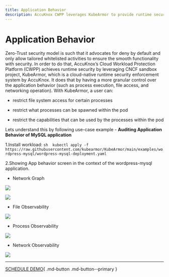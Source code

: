 ```yaml
---
title: Application Behavior
description: AccuKnox CWPP leverages KubeArmor to provide runtime security with granular control over app behavior, ensuring process and file safety.
---
```


# Application Behavior

Zero-Trust security model is such that it advocates for deny by default and only allow tailored whitelisted activities to ensure the smooth functionality with security. In order to do that, AccuKnox’s Cloud Workload Protection Platform (CWPP) achieves runtime security by leveraging CNCF sandbox project, KubeArmor, which is a cloud-native runtime security enforcement system by AccuKnox. It does that by having a more granular control over the application behavior (such as process execution, file access, and networking operation). With KubeArmor, a user can:

+ restrict file system access for certain processes

+ restrict what processes can be spawned within the pod

+ restrict the capabilities that can be used by the processes within the pod

Lets understand this by following use-case example - **Auditing Application Behavior of MySQL application**

1.Install workload:
```sh  kubectl apply -f https://raw.githubusercontent.com/kubearmor/KubeArmor/main/examples/wordpress-mysql/wordpress-mysql-deployment.yaml```

2.Showing App behavior screen in the context of the wordpress-mysql application.

+ Network Graph

![](images/app-behavior-1.png)

![](images/app-behavior-2.png)

+ File Observability

![](images/app-behavior-3.png)

+ Process Observability

![](images/app-behavior-4.png)

+ Network Observability

 ![](images/app-behavior-5.png)

 - - -
[SCHEDULE DEMO](https://www.accuknox.com/contact-us){ .md-button .md-button--primary }
